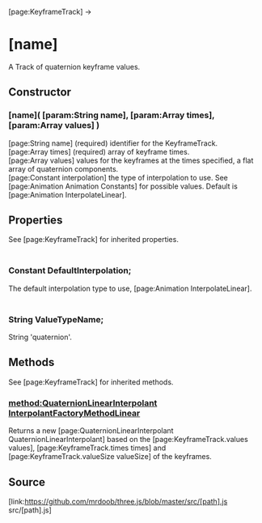 [page:KeyframeTrack] →

# [name]

A Track of quaternion keyframe values.

## Constructor

###  [name]( [param:String name], [param:Array times], [param:Array values] )

[page:String name] (required) identifier for the KeyframeTrack.  
[page:Array times] (required) array of keyframe times.  
[page:Array values] values for the keyframes at the times specified, a flat
array of quaternion components.  
[page:Constant interpolation] the type of interpolation to use. See
[page:Animation Animation Constants] for possible values. Default is
[page:Animation InterpolateLinear].

## Properties

See [page:KeyframeTrack] for inherited properties.

### <br/> Constant DefaultInterpolation; <br/>

The default interpolation type to use, [page:Animation InterpolateLinear].

### <br/> String ValueTypeName; <br/>

String 'quaternion'.

## Methods

See [page:KeyframeTrack] for inherited methods.

###  [method:QuaternionLinearInterpolant InterpolantFactoryMethodLinear]()

Returns a new [page:QuaternionLinearInterpolant QuaternionLinearInterpolant]
based on the [page:KeyframeTrack.values values], [page:KeyframeTrack.times
times] and [page:KeyframeTrack.valueSize valueSize] of the keyframes.

## Source

[link:https://github.com/mrdoob/three.js/blob/master/src/[path].js
src/[path].js]

